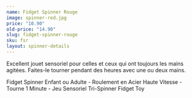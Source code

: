 ```yaml
---
name: Fidget Spinner Rouge
image: spinner-red.jpg
price: "10.90"
old-price: "14.90"
slug: fidget-spinner-rouge
sku: fsr
layout: spinner-details
---
```

Excellent jouet sensoriel pour celles et ceux qui ont toujours les mains agitées. Faites-le tourner pendant des heures avec une ou deux mains.

Fidget Spinner Enfant ou Adulte - Roulement en Acier Haute Vitesse - Tourne 1 Minute - Jeu Sensoriel Tri-Spinner Fidget Toy